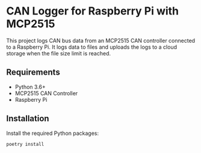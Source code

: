 # CAN Logger for Raspberry Pi with MCP2515

This project logs CAN bus data from an MCP2515 CAN controller connected to a Raspberry Pi. It logs data to files and uploads the logs to a cloud storage when the file size limit is reached.

## Requirements

- Python 3.6+
- MCP2515 CAN Controller
- Raspberry Pi

## Installation

Install the required Python packages:

```bash
poetry install
